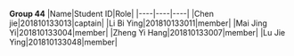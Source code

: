 **Group 44**
|Name|Student ID|Role|
|----|----|----|
|Chen jie|201810133013|captain|
|Li Bi Ying|201810133011|member|
|Mai Jing Yi|201810133004|member|
|Zheng Yi Hang|201810133007|member|
|Lu Jie Ying|201810133048|member|
